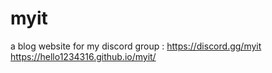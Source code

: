 # myit
a blog website for my discord group : https://discord.gg/myit
https://hello1234316.github.io/myit/
